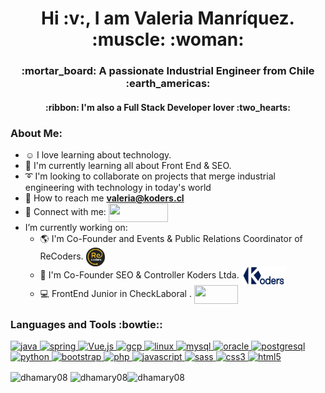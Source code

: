 <h1 align="center">Hi :v:, I am Valeria Manríquez. :muscle: :woman:</h1> 
<h3 align="center">:mortar_board: A passionate Industrial Engineer from Chile :earth_americas:</h3>
<h4 align="center">:ribbon: I'm also a Full Stack Developer lover :two_hearts:</h4>

### About Me:

- :relaxed: I love learning about technology.
- :confetti_ball: I'm currently learning all about Front End & SEO.
- :curly_loop: I'm looking to collaborate on projects that merge industrial engineering with technology in today's world
- :speech_balloon: How to reach me **valeria@koders.cl**
- :link: Connect with me: <a href="https://www.linkedin.com" target="_blank"><img align="center" src="https://img.shields.io/badge/-LINKEDIN-0077B5?style=for-the-badge&logo=linkedin&logoColor=white" height="30" width="95"></a>
- I’m currently working on:
    - :earth_americas: I'm Co-Founder and Events & Public Relations Coordinator of ReCoders. <a href="https://www.recoders.cl" target="_blank"><img align="center" src="https://raw.githubusercontent.com/Dhamary08/Email-Sign/master/Vale.png" height="30" width="30"></a>
    - :convenience_store: I'm Co-Founder SEO & Controller Koders Ltda.  <a href="https://www.Koders.cl" target="_blank"><img align="center" src="https://raw.githubusercontent.com/Dhamary08/Email-Sign/master/koders-white.png" height="30" width="70"></a> 
    - 💻 FrontEnd Junior in CheckLaboral .  <a href="https://www.checklaboral.cl" target="_blank"><img align="center" src="https://checklaboral.cl/wp-content/uploads/2021/04/logo.png" height="30" width="70"></a> 



<h3 align="left">Languages and Tools :bowtie::</h3>
    <p align="left"> <a href="#" target="_blank"> <img
                src="https://www.vectorlogo.zone/logos/java/java-icon.svg" alt="java"
                width="50" height="40" margin-right="3px"/> </a> <a href="https://spring.io/" target="_blank"> <img
                src="https://www.vectorlogo.zone/logos/springio/springio-icon.svg" alt="spring" width="40"
                height="40" margin-right="3px"/> </a> <a href="#" target="_blank"> <img
                src="https://www.vectorlogo.zone/logos/vuejs/vuejs-icon.svg" alt="Vue.js" width="40"
                height="40" margin-right="3px"/> </a></a> <a href="https://cloud.google.com" target="_blank"> <img
                src="https://www.vectorlogo.zone/logos/google_cloud/google_cloud-icon.svg" alt="gcp" width="40"
                height="40" margin-right="3px"/> </a> <a href="https://www.linux.org/" target="_blank"> <img
                src="https://www.vectorlogo.zone/logos/linux/linux-icon.svg" alt="linux"
                width="40" height="40" margin-right="3px"/> </a> </a> <a href="https://www.mysql.com/" target="_blank"> <img
                src="https://www.vectorlogo.zone/logos/mysql/mysql-icon.svg" alt="mysql"
                width="55" height="40" margin-right="3px"/> </a> </a> <a href="https://www.oracle.com/" target="_blank"> <img
                src="https://www.vectorlogo.zone/logos/oracle/oracle-ar21.svg" alt="oracle"
                width="40" height="40" margin-right="3px"/> </a> <a href="https://www.postgresql.org" target="_blank"> <img
                src="https://www.vectorlogo.zone/logos/postgresql/postgresql-icon.svg"
                alt="postgresql" width="50" height="40" margin-right="3px"/> </a><a href="https://www.python.org" target="_blank"> <img
                src="https://www.vectorlogo.zone/logos/python/python-icon.svg" alt="python"
                width="50" height="40" margin-right="3px"/> </a> <a href="https://getbootstrap.com" target="_blank"> <img
                src="https://www.vectorlogo.zone/logos/getbootstrap/getbootstrap-icon.svg" alt="bootstrap"
                width="40" height="40" margin-right="3px"/> </a> <a href="#" target="_blank"> <img
                src="https://www.vectorlogo.zone/logos/php/php-ar21.svg" alt="php"
                width="55" height="40" margin-right="3px"/> </a> <a href="#" target="_blank"> <img
                src="https://upload.vectorlogo.zone/logos/javascript/images/239ec8a4-163e-4792-83b6-3f6d96911757.svg" alt="javascript"
                width="40" height="40" margin-right="3px"/> </a> <a href="#" target="_blank"> <img
                src="https://www.vectorlogo.zone/logos/sass-lang/sass-lang-icon.svg" alt="sass"
                width="40" height="40" margin-right="3px"/> </a> <a href="https://www.w3schools.com/css/" target="_blank"> <img
                src="https://cdn1.iconfinder.com/data/icons/logotypes/32/badge-css-3-128.png" alt="css3"
                width="40" height="40" margin-right="3px"/> </a> <a href="https://www.w3.org/html/" target="_blank"> <img
                src="https://www.vectorlogo.zone/logos/w3_html5/w3_html5-icon.svg" alt="html5"
                width="40" height="40" margin-right="3px"/> </a> <a href="https://developer.mozilla.org/en-US/docs/Web/JavaScript"
            target="_blank"></a></p>
<p><img align="center" src="https://github-readme-stats.vercel.app/api/top-langs?username=dhamary08&show_icons=true&locale=en&theme=tokyonight&langs_count=3" alt="dhamary08" />&nbsp;<img align="center" src="https://github-readme-stats.vercel.app/api?username=dhamary08&show_icons=true&locale=en&theme=tokyonight" alt="dhamary08" /><img align="center" src="https://github-readme-streak-stats.herokuapp.com/?user=dhamary08&theme=dark" alt="dhamary08" /></p>
